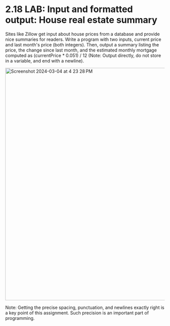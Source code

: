 <h1>2.18 LAB: Input and formatted output: House real estate summary</h1>
<p></p>Sites like Zillow get input about house prices from a database and provide nice summaries for readers. Write a program with two inputs, current price and last month's price (both integers). Then, output a summary listing the price, the change since last month, and the estimated monthly mortgage computed as (currentPrice * 0.051) / 12 (Note: Output directly, do not store in a variable, and end with a newline).</p>

<img width="737" alt="Screenshot 2024-03-04 at 4 23 28 PM" src="https://github.com/Jvincent100/2.18-LAB-Input-and-formatted-output-House-real-estate-summary/assets/155997904/8b05342e-9487-4910-b1c1-d3d7ecfc9f32">

Note: Getting the precise spacing, punctuation, and newlines exactly right is a key point of this assignment. Such precision is an important part of programming.

